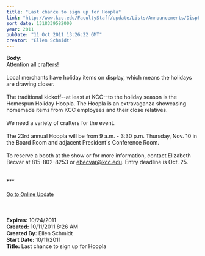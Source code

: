```yaml
---
title: "Last chance to sign up for Hoopla"
link: "http://www.kcc.edu/FacultyStaff/update/Lists/Announcements/DispForm.aspx?ID=473"
sort_date: 1318339582000
year: 2011
pubDate: "11 Oct 2011 13:26:22 GMT"
creator: "Ellen Schmidt"
---
```


<div><b>Body:</b> <div class="ExternalClass4F2AC914341C4572898FA10388B87319"><div>Attention all crafters!</div>
<div> </div>
<div>Local merchants have holiday items on display, which means the holidays are drawing closer.</div>
<div> </div>
<div>The traditional kickoff--at least at KCC--to the holiday season is the Homespun Holiday Hoopla. The Hoopla is an extravaganza showcasing homemade items from KCC employees and their close relatives.</div>
<div> </div>
<div>We need a variety of crafters for the event.</div>
<div> </div>
<div>The 23rd annual Hoopla will be from 9 a.m. - 3:30 p.m. Thursday, Nov. 10 in the Board Room and adjacent President's Conference Room.</div>
<div> </div>
<div>To reserve a booth at the show or for more information, contact Elizabeth Becvar at 815-802-8253 or <a href="mailto:ebecvar@kcc.edu">ebecvar@kcc.edu</a>. Entry deadline is Oct. 25. </div>
<div> </div>
<div> </div>
<div>
<div>***</div>
<div> </div>
<div>
<div><font size="2"><a href="/FacultyStaff/update/Pages/dailyupdate.aspx">Go to Online Update</a></font></div>
<div><font size="2"></font> </div>
<div> </div></div><br /></div></div></div>
<div><b>Expires:</b> 10/24/2011</div>
<div><b>Created:</b> 10/11/2011 8:26 AM</div>
<div><b>Created By:</b> Ellen Schmidt</div>
<div><b>Start Date:</b> 10/11/2011</div>
<div><b>Title:</b> Last chance to sign up for Hoopla</div>
